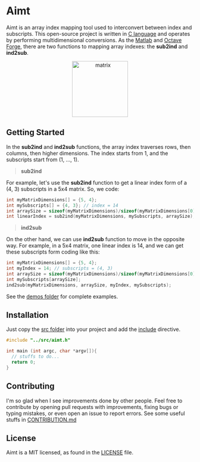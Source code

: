 # Aimt

Aimt is an array index mapping tool used to interconvert between index and subscripts. This open-source project is written in [C 
language](https://en.wikipedia.org/wiki/C_(programming_language)) and operates by performing multidimensional conversions. As the [Matlab](https://www.mathworks.com/) and 
[Octave Forge](https://octave.sourceforge.io/), there are two functions to mapping array indexes: the **sub2ind** and **ind2sub**.


<p align="center">
  <img src="https://dl.dropboxusercontent.com/s/e3m0kq4e6pru3ca/matrix.png?dl=0" alt="matrix" width="auto" height="150">
</p>


## Getting Started

In the **sub2ind** and **ind2sub** functions, the array index traverses rows, then columns, then higher dimensions. The index starts from 1, and the subscripts start from (1, ..., 1).

 > **sub2ind**

For example, let's use the **sub2ind** function to get a linear index form of a (4, 3) subscripts in a 5x4 matrix. So, we code:

```C
int myMatrixDimensions[] = {5, 4}; 
int mySubscripts[] = {4, 3}; // index = 14
int arraySize = sizeof(myMatrixDimensions)/sizeof(myMatrixDimensions[0]);
int linearIndex = sub2ind(myMatrixDimensions, mySubscripts, arraySize);
```

 > **ind2sub**

On the other hand, we can use **ind2sub** function to move in the opposite way. For example, in a 5x4 matrix, one linear index is 14, and we can get these subscripts form coding like this:

```C
int myMatrixDimensions[] = {5, 4}; 
int myIndex = 14; // subscripts = (4, 3)
int arraySize = sizeof(myMatrixDimensions)/sizeof(myMatrixDimensions[0]);
int mySubscripts[arraySize];
ind2sub(myMatrixDimensions, arraySize, myIndex, mySubscripts);
```
See the [demos folder](https://github.com/lobophf/aimt/tree/master/demo) for complete examples.

## Installation
Just copy the [src folder](https://github.com/lobophf/aimt/tree/master/src) into your project and add the [include](https://gcc.gnu.org/onlinedocs/cpp/Include-Syntax.html) directive.

``` C
#include "../src/aimt.h"

int main (int argc, char *argv[]){
  // stuffs to do...
  return 0;
}
```

## Contributing

I'm so glad when I see improvements done by other people. Feel free to contribute by opening pull requests with improvements, fixing bugs or typing mistakes, or even open an issue to report errors. See some useful stuffs in [CONTRIBUTION.md](https://github.com/lobophf/aimt/blob/documentation/CONTRIBUTION.md)

## License

Aimt is a MIT licensed, as found in the [LICENSE](https://github.com/lobophf/aimt/blob/master/LICENSE) file.



